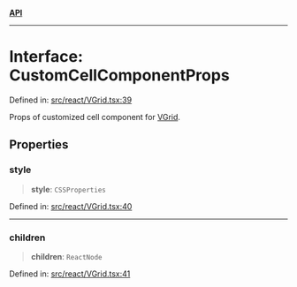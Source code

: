 [**API**](../../API.md)

***

# Interface: CustomCellComponentProps

Defined in: [src/react/VGrid.tsx:39](https://github.com/inokawa/virtua/blob/a48577a29001b7d13366f89308b2cb5c0b65e4c0/src/react/VGrid.tsx#L39)

Props of customized cell component for [VGrid](../variables/experimental_VGrid.md).

## Properties

### style

> **style**: `CSSProperties`

Defined in: [src/react/VGrid.tsx:40](https://github.com/inokawa/virtua/blob/a48577a29001b7d13366f89308b2cb5c0b65e4c0/src/react/VGrid.tsx#L40)

***

### children

> **children**: `ReactNode`

Defined in: [src/react/VGrid.tsx:41](https://github.com/inokawa/virtua/blob/a48577a29001b7d13366f89308b2cb5c0b65e4c0/src/react/VGrid.tsx#L41)
